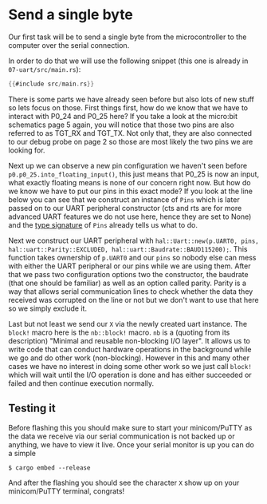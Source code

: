 # Send a single byte

Our first task will be to send a single byte from the microcontroller to the computer over the serial
connection.

In order to do that we will use the following snippet (this one is already in `07-uart/src/main.rs`):

``` rust
{{#include src/main.rs}}
```

There is some parts we have already seen before but also lots of new stuff so lets focus on those.
First things first, how do we know that we have to interact with P0_24 and P0_25 here? If you take a look
at the micro:bit schematics page 5 again, you will notice that those two pins are also referred to as TGT_RX
and TGT_TX. Not only that, they are also connected to our debug probe on page 2 so those are most likely the two
pins we are looking for.

Next up we can observe a new pin configuration we haven't seen before `p0.p0_25.into_floating_input()`, this just
means that P0_25 is now an input, what exactly floating means is none of our concern right now. But how do we know
we have to put our pins in this exact mode? If you look at the line below you can see that we construct an instance
of `Pins` which is later passed on to our UART peripheral constructor (cts and rts are for more advanced UART features
we do not use here, hence they are set to None) and the [type signature](https://docs.rs/nrf51-hal/0.11.0/nrf51_hal/uart/struct.Pins.html)
of `Pins` already tells us what to do.

Next we construct our UART peripheral with `hal::Uart::new(p.UART0, pins, hal::uart::Parity::EXCLUDED, hal::uart::Baudrate::BAUD115200);`.
This function takes ownership of `p.UART0` and our `pins` so nobody else can mess with either the UART peripheral or our pins while
we are using them. After that we pass two configuration options two the constructor, the baudrate (that one should be
familiar) as well as an option called parity. Parity is a way that allows serial communication lines to check whether
the data they received was corrupted on the line or not but we don't want to use that here so we simply exclude it.

Last but not least we send our `X` via the newly created uart instance. The `block!` macro here is the `nb::block!`
macro. `nb` is a (quoting from its description) "Minimal and reusable non-blocking I/O layer". It allows us to write
code that can conduct hardware operations in the background while we go and do other work (non-blocking). However
in this and many other cases we have no interest in doing some other work so we just call `block!` which will wait until
the I/O operation is done and has either succeeded or failed and then continue execution normally.

## Testing it

Before flashing this you should make sure to start your minicom/PuTTY as the data we receive via our serial
communication is not backed up or anything, we have to view it live. Once your serial monitor is up you can
do a simple

```
$ cargo embed --release
```

And after the flashing you should see the character `X` show up on your minicom/PuTTY terminal, congrats!
